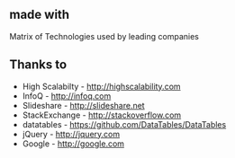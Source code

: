 ## made with

Matrix of Technologies used by leading companies

## Thanks to  

- High Scalabilty - http://highscalability.com
- InfoQ - http://infoq.com
- Slideshare - http://slideshare.net
- StackExchange - http://stackoverflow.com
- datatables - https://github.com/DataTables/DataTables
- jQuery - http://jquery.com
- Google - http://google.com


